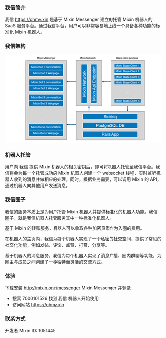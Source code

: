 ### 我信简介
我信 https://ohmy.xin 是基于 Mixin Messenger 建立的托管 Mixin 机器人的 SaaS 服务平台。通过我信平台，用户可以非常容易地上线一个具备各种功能的标准化 Mixin 机器人。

### 我信架构

![](./ohmy-structure.jpg)

### 机器人托管

用户向 我信 提供 Mixin 机器人的相关密钥后，即可将机器人托管至我信平台。我信将会为每一个托管成功的 Mixin 机器人创建一个 websocket 线程，实时监听机器人收到的消息并做相应的处理。同时，根据业务需要，可以调用 Mixin 的 API，通过机器人向其他用户发送消息。

### 我信圈子

我信的服务本质上是为用户托管 Mixin 机器人并提供标准化的机器人功能。我信圈子，就是我信机器人托管服务其中一种标准化机器人。

基于 Mixin 的转账服务，机器人可以收取各种加密货币作为入圈的费用。

在机器人的主页内，我信为每个机器人实现了一个私密的社交空间，提供了常见的社交化功能，例如发帖、评论、点赞、打赏、分享等。

基于机器人的消息服务，我信为每个机器人实现了消息广播、圈内群聊等功能，为圈主与成员之间创建了一种独特而灵活的交流方式。

### 体验
下载安装 http://mixin.one/messenger Mixin Messenger 并登录
- 搜索 7000101526 找到 我信 机器人开始使用
- 访问网站  https://ohmy.xin

### 联系方式
开发者 Mixin ID: 1051445